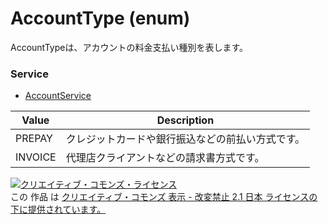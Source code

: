 # AccountType (enum)
AccountTypeは、アカウントの料金支払い種別を表します。
### Service
+ [AccountService](../services/AccountService.md)

| Value | Description | 
|---|---|
| PREPAY| クレジットカードや銀行振込などの前払い方式です。 |
| INVOICE| 代理店クライアントなどの請求書方式です。 |
<a rel="license" href="http://creativecommons.org/licenses/by-nd/2.1/jp/"><img alt="クリエイティブ・コモンズ・ライセンス" style="border-width:0" src="https://i.creativecommons.org/l/by-nd/2.1/jp/88x31.png" /></a><br />この 作品 は <a rel="license" href="http://creativecommons.org/licenses/by-nd/2.1/jp/">クリエイティブ・コモンズ 表示 - 改変禁止 2.1 日本 ライセンスの下に提供されています。</a>
